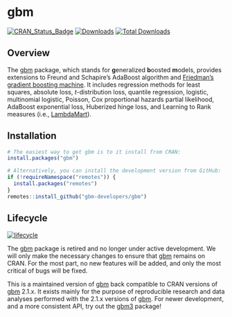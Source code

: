 gbm
===

[![CRAN\_Status\_Badge](https://www.r-pkg.org/badges/version/gbm)](https://cran.r-project.org/package=gbm)
[![Downloads](https://cranlogs.r-pkg.org:443/badges/gbm)](https://cranlogs.r-pkg.org:443/badges/gbm)
[![Total Downloads](https://cranlogs.r-pkg.org:443/badges/grand-total/gbm)](https://cranlogs.r-pkg.org:443/badges/grand-total/gbm)

Overview
--------

The [gbm](https://cran.r-project.org/package=gbm) package, which stands
for **g**eneralized **b**oosted **m**odels, provides extensions to
Freund and Schapire’s AdaBoost algorithm and [Friedman’s gradient
boosting machine](http://projecteuclid.org/euclid.aos/1013203451). It
includes regression methods for least squares, absolute loss,
*t*-distribution loss, quantile regression, logistic, multinomial
logistic, Poisson, Cox proportional hazards partial likelihood, AdaBoost
exponential loss, Huberized hinge loss, and Learning to Rank measures
(i.e.,
[LambdaMart](https://www.microsoft.com/en-us/research/publication/from-ranknet-to-lambdarank-to-lambdamart-an-overview/)).

Installation
------------

``` r
# The easiest way to get gbm is to it install from CRAN:
install.packages("gbm")

# Alternatively, you can install the development version from GitHub:
if (!requireNamespace("remotes")) {
  install.packages("remotes")
}
remotes::install_github("gbm-developers/gbm")
```

Lifecycle
---------

[![lifecycle](https://img.shields.io/badge/lifecycle-retired-orange.svg)](https://lifecycle.r-lib.org/articles/stages.html#retired)

The [gbm](https://cran.r-project.org/package=gbm) package is retired and
no longer under active development. We will only make the necessary
changes to ensure that [gbm](https://cran.r-project.org/package=gbm)
remains on CRAN. For the most part, no new features will be added, and
only the most critical of bugs will be fixed.

This is a maintained version of
[gbm](https://cran.r-project.org/package=gbm) back compatible to CRAN
versions of [gbm](https://cran.r-project.org/package=gbm) 2.1.x. It
exists mainly for the purpose of reproducible research and data analyses
performed with the 2.1.x versions of
[gbm](https://cran.r-project.org/package=gbm). For newer development,
and a more consistent API, try out the
[gbm3](https://github.com/gbm-developers/gbm3) package!
